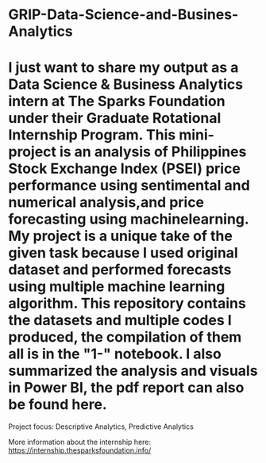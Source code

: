 # GRIP-Data-Science-and-Busines-Analytics

# I just want to share my output as a Data Science & Business Analytics intern at The Sparks Foundation under their Graduate Rotational Internship Program. This mini-project is an analysis of Philippines Stock Exchange Index (PSEI) price performance using sentimental and numerical analysis,and price forecasting using machinelearning. My project is a unique take of the given task because I used original dataset and performed forecasts using multiple machine learning algorithm. This repository contains the datasets and multiple codes I produced, the compilation of them all is in the "1-" notebook. I also summarized the analysis and visuals in Power BI, the pdf report can also be found here.

Project focus: Descriptive Analytics, Predictive Analytics

More information about the internship here: https://internship.thesparksfoundation.info/
